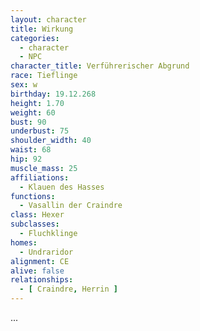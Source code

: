 ```yaml
---
layout: character
title: Wirkung
categories:
  - character
  - NPC
character_title: Verführerischer Abgrund
race: Tieflinge
sex: w
birthday: 19.12.268
height: 1.70
weight: 60
bust: 90
underbust: 75
shoulder_width: 40
waist: 68
hip: 92
muscle_mass: 25
affiliations:
  - Klauen des Hasses
functions:
  - Vasallin der Craindre
class: Hexer
subclasses:
  - Fluchklinge
homes:
  - Undraridor
alignment: CE
alive: false
relationships:
  - [ Craindre, Herrin ]
---
```


...